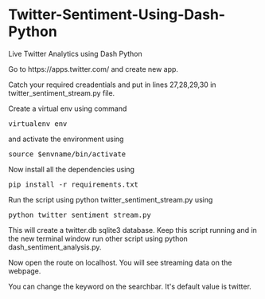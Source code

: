 # Twitter-Sentiment-Using-Dash-Python
<p>Live Twitter Analytics using Dash Python</p>
<p>Go to https://apps.twitter.com/ and create new app.</p>
<p>Catch your required creadentials and put in lines 27,28,29,30 in twitter_sentiment_stream.py file.</p>
<p>Create a virtual env using command<pre>virtualenv env</pre> and activate the environment using <pre>source $envname/bin/activate</pre></p>
<p>Now install all the dependencies using <pre>pip install -r requirements.txt</pre></p>
<p>Run the script using python twitter_sentiment_stream.py using <pre>python twitter_sentiment_stream.py</pre></p>
<p>This will create a twitter.db sqlite3 database. Keep this script running and in the new terminal window run other script using python dash_sentiment_analysis.py.</p>
<p>Now open the route on localhost. You will see streaming data on the webpage.</p>
<p>You can change the keyword on the searchbar. It's default value is twitter.</p>
